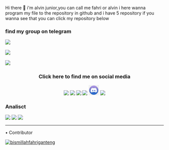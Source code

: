 <p> Hi there 👋
  i'm alvin junior,you can call me fahri or alvin
  i here wanna program my file to the repository in github and i have 5 repository if you wanna see that you can click my repository below</p>

### find my group on telegram
<a href="https://t.me/Alvin_image_editor_group"><img src="https://img.shields.io/badge/Group%20Support%3F-yes-green?&style=flat-square?&logo=telegram" width=220px></a></p>
<a href="https://t.me/alvin_image_editor"><img src="https://img.shields.io/badge/Channel%20updates%3F-yes-green?&style=flat-square?&logo=telegram" width=220px></a></p>
<a href="https://t.me/alvin_userbot_group"><img src="https://img.shields.io/badge/Group%20UserBot%3F-yes-green?&style=flat-square?&logo=telegram" width=220px></a></p>

<h3 align="center">Click here to find me on social media</h3>
<p align="center">
<a href="https://bit.ly/Alvin_JuniorIG" alt="Instagram"><img height="33" src="https://raw.githubusercontent.com/fahrial2310/fahrial2310/master/img/instagram.ico"></a>
<a href="https://bit.ly/Alvin_JuniorTme" alt="Telegram"><img height="33" src="https://raw.githubusercontent.com/fahrial2310/fahrial2310/master/img/telegram.ico"></a>
<a href="https://bit.ly/Alvin_JuniorYT" alt="Youtube"><img height="33" src="https://raw.githubusercontent.com/fahrial2310/fahrial2310/master/img/youtube.ico"></a>
<a href="https://bit.ly/Alvin_JuniorGIT" alt="Github"><img height="33" src="https://raw.githubusercontent.com/fahrial2310/fahrial2310/master/img/github.ico"></a>
<a href="https://bit.ly/Alvin_JuniorDSCRD" alt="discord"><img height="33" src="https://raw.githubusercontent.com/fahrial2310/fahrial2310/master/img/discord.ico"></a>
<a href="mailto:mfahrial2310@gmail.com" alt="Gmail"><img height="33" src="https://raw.githubusercontent.com/fahrial2310/fahrial2310/master/img/gmail.ico"></a>
</p>
</p>
 
### Analisct
<img height="180em" src="https://github-readme-stats.vercel.app/api?username=fahrial2310&show_icons=true&hide_border=true&&count_private=true&include_all_commits=true" />
<img height="180em" src="https://github-readme-stats.vercel.app/api/top-langs/?username=fahrial2310&show_icons=true&hide_border=true&layout=compact&langs_count=8"/>

<img height="180em" src="https://github-readme-streak-stats.herokuapp.com/?user=fahrial2310&hide_border=true" />

<hr>
<p align="center">
<!--
<img src="https://metrics.lecoq.io/fahrial2310?template=classic&isocalendar=1&languages=1&introduction=1&stars=1&people=1&followup=1&lines=1&activity=1&achievements=1&pagespeed=1&tweets=1&posts=1&stock=1&isocalendar.duration=half-year&languages.colors=github&languages.threshold=0%25&introduction.title=false&stars.limit=4&people.limit=28&people.size=28&people.types=followers%2C%20following&people.identicons=false&people.shuffle=false&activity.limit=5&activity.days=14&activity.filter=all&activity.visibility=all&activity.timestamps=false&achievements.threshold=C&achievements.secrets=false&achievements.limit=0&pagespeed.url=fahrial2310.me&pagespeed.detailed=false&pagespeed.screenshot=false&tweets.attachments=false&tweets.limit=2&tweets.user=fahrial2310&posts.descriptions=false&posts.covers=false&posts.limit=4&posts.user=.user.login&stock.duration=1d&stock.interval=5m&config.timezone=Africa%2FCasablanca">
-->
<p> • Contributor </p>
<a href="https://bismillahfahriganteng.me"><img src="https://github-stats-alpha.vercel.app/api/?username=bismillahfahriganteng&cc=fff&tc=000&ic=000" alt="bismillahfahriganteng"></a>
<!--
[![fahri Streak](https://github-readme-streak-stats.herokuapp.com/?user=bismillahfahriganteng&currStreakNum=ff0000&fire=red&sideLabels=00000)](https://github.com/bismillahfahriganteng)
[![Top Langs](https://github-readme-stats.vercel.app/api/top-langs/?username=bismillahfahriganteng&show_icons=true&hide_border=true&layout=compact&langs_count=8)](https://github.com/bismillahfahriganteng)
[![willianrod's wakatime stats](https://github-readme-stats.vercel.app/api/wakatime?username=bismillahfahriganteng)](https://github.com/bismillahfahriganteng)

<a href="https://downgoo082.me"><img src="https://github-stats-alpha.vercel.app/api/?username=downgoo082&cc=fff&tc=000&ic=000" alt="downgoo082"></a>
<!--
[![fahri Streak](https://github-readme-streak-stats.herokuapp.com/?user=downgoo082&currStreakNum=ff0000&fire=red&sideLabels=00000)](https://github.com/downgoo082)
[![Top Langs](https://github-readme-stats.vercel.app/api/top-langs/?username=downgoo082&show_icons=true&hide_border=true&layout=compact&langs_count=8)](https://github.com/downgoo082)
[![willianrod's wakatime stats](https://github-readme-stats.vercel.app/api/wakatime?username=downgoo082)](https://github.com/downgoo082)


